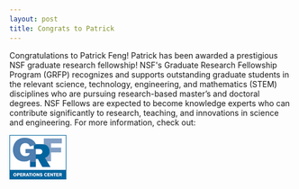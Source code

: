 ```yaml
---
layout: post
title: Congrats to Patrick
---
```


Congratulations to Patrick Feng! 
Patrick has been awarded a prestigious NSF graduate research fellowship!
NSF's Graduate Research Fellowship Program (GRFP) recognizes and supports outstanding graduate students in the relevant science, technology, engineering, and mathematics (STEM) disciplines who are pursuing research-based master’s and doctoral degrees. 
NSF Fellows are expected to become knowledge experts who can contribute significantly to research, teaching, and innovations in science and engineering. 
For more information, check out:

![NSFGRFP Logo](img/NSFGRFPlogo.gif)
